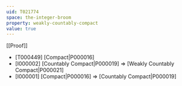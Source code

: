 ```yaml
---
uid: T021774
space: the-integer-broom
property: weakly-countably-compact
value: true
---
```

[[Proof]]

* [T000449] [Compact|P000016]
* [I000002] [Countably Compact|P000019] => [Weakly Countably Compact|P000021]
* [I000001] [Compact|P000016] => [Countably Compact|P000019]


